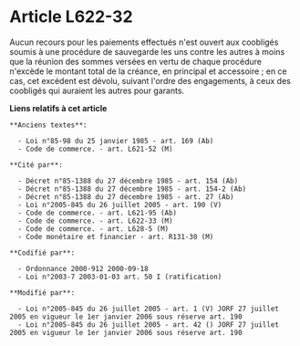 # Article L622-32

Aucun recours pour les paiements effectués n'est ouvert aux coobligés soumis à une procédure de sauvegarde les uns contre les
autres à moins que la réunion des sommes versées en vertu de chaque procédure n'excède le montant total de la créance, en
principal et accessoire ; en ce cas, cet excédent est dévolu, suivant l'ordre des engagements, à ceux des coobligés qui
auraient les autres pour garants.

**Liens relatifs à cet article**

	**Anciens textes**:

	  - Loi n°85-98 du 25 janvier 1985 - art. 169 (Ab)
	  - Code de commerce. - art. L621-52 (M)

	**Cité par**:

	  - Décret n°85-1388 du 27 décembre 1985 - art. 154 (Ab)
	  - Décret n°85-1388 du 27 décembre 1985 - art. 154-2 (Ab)
	  - Décret n°85-1388 du 27 décembre 1985 - art. 27 (Ab)
	  - Loi n°2005-845 du 26 juillet 2005 - art. 190 (V)
	  - Code de commerce. - art. L621-95 (Ab)
	  - Code de commerce. - art. L622-33 (M)
	  - Code de commerce. - art. L628-5 (M)
	  - Code monétaire et financier - art. R131-30 (M)

	**Codifié par**:

	  - Ordonnance 2000-912 2000-09-18
	  - Loi n°2003-7 2003-01-03 art. 50 I (ratification)

	**Modifié par**:

	  - Loi n°2005-845 du 26 juillet 2005 - art. 1 (V) JORF 27 juillet 2005 en vigueur le 1er janvier 2006 sous réserve art. 190
	  - Loi n°2005-845 du 26 juillet 2005 - art. 42 () JORF 27 juillet 2005 en vigueur le 1er janvier 2006 sous réserve art. 190
